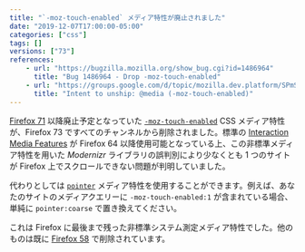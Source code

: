 ```yaml
---
title: "`-moz-touch-enabled` メディア特性が廃止されました"
date: "2019-12-07T17:00:00-05:00"
categories: ["css"]
tags: []
versions: ["73"]
references:
    - url: "https://bugzilla.mozilla.org/show_bug.cgi?id=1486964"
      title: "Bug 1486964 - Drop -moz-touch-enabled"
    - url: "https://groups.google.com/d/topic/mozilla.dev.platform/SPmSiWfn1Ts/discussion"
      title: "Intent to unship: @media (-moz-touch-enabled)"
---
```

[Firefox 71](https://www.fxsitecompat.dev/ja/docs/2019/moz-touch-enabled-media-feature-has-been-deprecated/) 以降廃止予定となっていた [`-moz-touch-enabled`](https://developer.mozilla.org/docs/Web/CSS/@media/-moz-touch-enabled) CSS メディア特性が、Firefox 73 ですべてのチャンネルから削除されました。標準の [Interaction Media Features](https://drafts.csswg.org/mediaqueries-4/#mf-interaction) が Firefox 64 以降使用可能となっている上、この非標準メディア特性を用いた *Modernizr* ライブラリの誤判別により少なくとも 1 つのサイトが Firefox 上でスクロールできない問題が判明していました。

代わりとしては [`pointer`](https://developer.mozilla.org/docs/Web/CSS/@media/pointer) メディア特性を使用することができます。例えば、あなたのサイトのメディアクエリーに `-moz-touch-enabled:1` が含まれている場合、単純に `pointer:coarse` で置き換えてください。

これは Firefox に最後まで残った非標準システム測定メディア特性でした。他のものは既に [Firefox 58](https://www.fxsitecompat.dev/ja/docs/2017/non-standard-system-metric-pseudo-classes-and-media-features-have-been-removed/) で削除されています。
